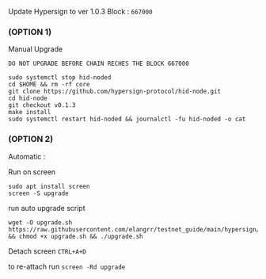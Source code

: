 Update Hypersign to ver 1.0.3 Block : `667000`

### (OPTION 1)
Manual Upgrade

`DO NOT UPGRADE BEFORE CHAIN RECHES THE BLOCK 667000`
```
sudo systemctl stop hid-noded
cd $HOME && rm -rf core
git clone https://github.com/hypersign-protocol/hid-node.git
cd hid-node
git checkout v0.1.3
make install
sudo systemctl restart hid-noded && journalctl -fu hid-noded -o cat
```

### (OPTION 2)
Automatic : 

Run on screen
```
sudo apt install screen
screen -S upgrade
```

run auto upgrade script
```
wget -O upgrade.sh https://raw.githubusercontent.com/elangrr/testnet_guide/main/hypersign/upgrade/667000/upgrade.sh && chmod +x upgrade.sh && ./upgrade.sh
```

Detach screen `CTRL+A+D`

to re-attach run `screen -Rd upgrade`
